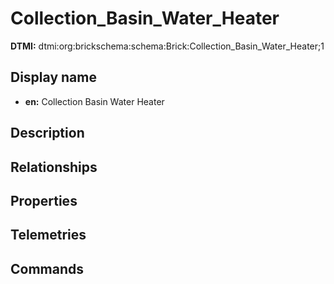 # Collection_Basin_Water_Heater
**DTMI:** dtmi:org:brickschema:schema:Brick:Collection_Basin_Water_Heater;1
## Display name
- **en:** Collection Basin Water Heater
## Description
## Relationships
## Properties
## Telemetries
## Commands

